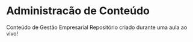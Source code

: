 # Administracão de Conteúdo
 Conteúdo de Gestão Empresarial
 Repositório criado durante uma aula ao vivo!
